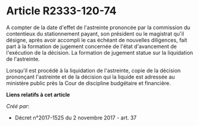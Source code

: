 # Article R2333-120-74

A compter de la date d'effet de l'astreinte prononcée par la commission du contentieux du stationnement payant, son président
ou le magistrat qu'il désigne, après avoir accompli le cas échéant de nouvelles diligences, fait part à la formation de
jugement concernée de l'état d'avancement de l'exécution de la décision. La formation de jugement statue sur la liquidation
de l'astreinte.

Lorsqu'il est procédé à la liquidation de l'astreinte, copie de la décision prononçant l'astreinte et de la décision qui la
liquide est adressée au ministère public près la Cour de discipline budgétaire et financière.

**Liens relatifs à cet article**

_Créé par_:

  - Décret n°2017-1525 du 2 novembre 2017 - art. 37
